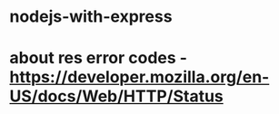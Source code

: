 # nodejs-with-express

# about res error codes - https://developer.mozilla.org/en-US/docs/Web/HTTP/Status
